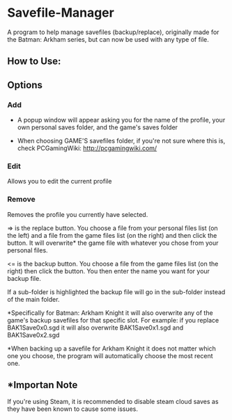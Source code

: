 # Savefile-Manager
A program to help manage savefiles (backup/replace), originally made for the Batman: Arkham series, but can now be used with any type of file.

## How to Use:

## Options
### Add
- A popup window will appear asking you for the name of the profile, your own personal saves folder, and the game's saves folder

- When choosing GAME'S savefiles folder, if you're not sure where this is, check PCGamingWiki: http://pcgamingwiki.com/

### Edit
Allows you to edit the current profile

### Remove
Removes the profile you currently have selected.

=> is the replace button. You choose a file from your personal files list (on the left) and a 
file from the game files list (on the right) and then click the button. It will overwrite* 
the game file with whatever you chose from your personal files.

<= is the backup button. You choose a file from the game files list (on the right) 
then click the button. You then enter the name you want for your backup file. 

If a sub-folder is highlighted the backup file will go in the sub-folder instead of the main folder.

*Specifically for Batman: Arkham Knight it will also overwrite any of the game's backup savefiles 
for that specific slot.
For example: if you replace BAK1Save0x0.sgd it will also overwrite BAK1Save0x1.sgd and BAK1Save0x2.sgd

*When backing up a savefile for Arkham Knight it does not matter which one you choose, 
the program will automatically choose the most recent one.

## \*Importan Note
If you're using Steam, it is recommended to disable steam cloud saves as they have been known to cause some issues.